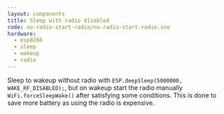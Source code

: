 ```yaml
---
layout: components
title: Sleep with radio disabled
code: no-radio-start-radio/no-radio-start-radio.ino
hardware:
  - esp8266
  - sleep
  - wakeup
  - radio
---
```


Sleep to wakeup without radio with `ESP.deepSleep(5000000, WAKE_RF_DISABLED);`, but on wakeup start the radio manually `WiFi.forceSleepWake()` after satisfying some conditions. This is done to save more battery as using the radio is expensive.
